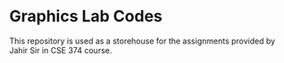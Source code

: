 # Graphics Lab Codes

This repository is used as a storehouse for the assignments provided by Jahir Sir in CSE 374 course.